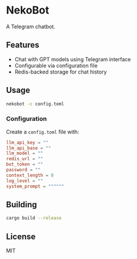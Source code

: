 # NekoBot

A Telegram chatbot.

## Features

- Chat with GPT models using Telegram interface
- Configurable via configuration file 
- Redis-backed storage for chat history

## Usage

```bash
nekobot -c config.toml
```

### Configuration

Create a `config.toml` file with:

```toml
llm_api_key = ""
llm_api_base = ""
llm_model = ""
redis_url = ""
bot_token = ""
password = ""
context_length = 0
log_level = ""
system_prompt = """"""

```

## Building

```bash
cargo build --release
```

## License

MIT